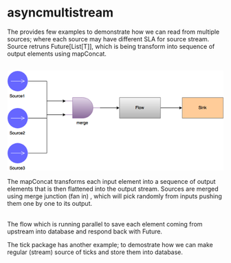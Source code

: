 # asyncmultistream
The provides few examples to demonstrate how we can read from multiple sources; where each source may have different SLA for source stream. Source retruns Future[List[T]], which is being transform into sequence of output elements using mapConcat.<br/><br/> 

<img src="https://github.com/asethia/asyncmultistream/blob/master/src/main/resources/flowdiagram.png?raw=true"/>

The mapConcat transforms each input element into a sequence of output elements that is then flattened into the output stream. Sources are merged using merge junction (fan in) , which will pick randomly from inputs pushing them one by one to its output.<br/><br/>

The flow which is running parallel to save each element coming from upstream into database and respond back with Future. 

The tick package has another example; to demostrate how we can make regular (stream) source of ticks and store them into database.


